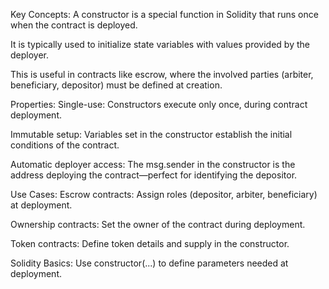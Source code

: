Key Concepts:
A constructor is a special function in Solidity that runs once when the contract is deployed.

It is typically used to initialize state variables with values provided by the deployer.

This is useful in contracts like escrow, where the involved parties (arbiter, beneficiary, depositor) must be defined at creation.

Properties:
Single-use: Constructors execute only once, during contract deployment.

Immutable setup: Variables set in the constructor establish the initial conditions of the contract.

Automatic deployer access: The msg.sender in the constructor is the address deploying the contract—perfect for identifying the depositor.

Use Cases:
Escrow contracts: Assign roles (depositor, arbiter, beneficiary) at deployment.

Ownership contracts: Set the owner of the contract during deployment.

Token contracts: Define token details and supply in the constructor.

Solidity Basics:
Use constructor(...) to define parameters needed at deployment.
